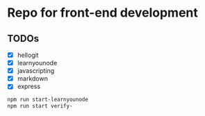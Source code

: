 # Repo for front-end development

## TODOs
- [X] hellogit
- [X] learnyounode
- [X] javascripting
- [X] markdown
- [X] express

```bash
npm run start-learnyounode
npm run start verify-
```
